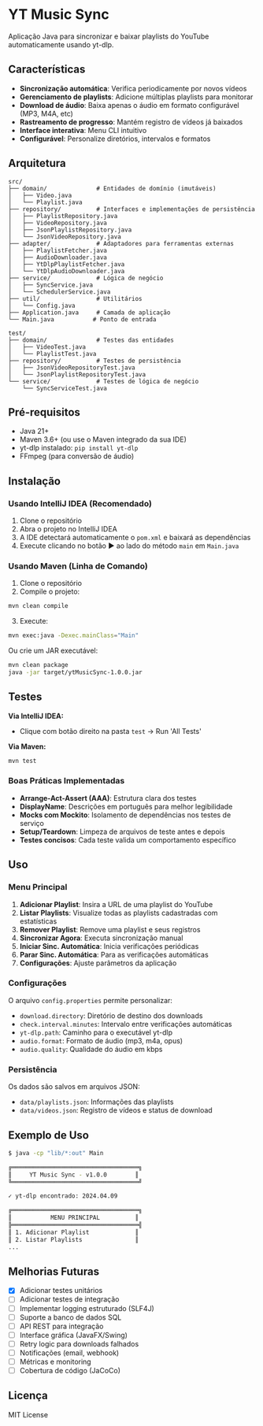# YT Music Sync
Aplicação Java para sincronizar e baixar playlists do YouTube automaticamente usando yt-dlp.

## Características

- **Sincronização automática**: Verifica periodicamente por novos vídeos
- **Gerenciamento de playlists**: Adicione múltiplas playlists para monitorar
- **Download de áudio**: Baixa apenas o áudio em formato configurável (MP3, M4A, etc)
- **Rastreamento de progresso**: Mantém registro de vídeos já baixados
- **Interface interativa**: Menu CLI intuitivo
- **Configurável**: Personalize diretórios, intervalos e formatos

## Arquitetura

```
src/
├── domain/              # Entidades de domínio (imutáveis)
│   ├── Video.java
│   └── Playlist.java
├── repository/          # Interfaces e implementações de persistência
│   ├── PlaylistRepository.java
│   ├── VideoRepository.java
│   ├── JsonPlaylistRepository.java
│   └── JsonVideoRepository.java
├── adapter/             # Adaptadores para ferramentas externas
│   ├── PlaylistFetcher.java
│   ├── AudioDownloader.java
│   ├── YtDlpPlaylistFetcher.java
│   └── YtDlpAudioDownloader.java
├── service/             # Lógica de negócio
│   ├── SyncService.java
│   └── SchedulerService.java
├── util/                # Utilitários
│   └── Config.java
├── Application.java     # Camada de aplicação
└── Main.java           # Ponto de entrada

test/
├── domain/              # Testes das entidades
│   ├── VideoTest.java
│   └── PlaylistTest.java
├── repository/          # Testes de persistência
│   ├── JsonVideoRepositoryTest.java
│   └── JsonPlaylistRepositoryTest.java
└── service/             # Testes de lógica de negócio
    └── SyncServiceTest.java
```


## Pré-requisitos

- Java 21+
- Maven 3.6+ (ou use o Maven integrado da sua IDE)
- yt-dlp instalado: `pip install yt-dlp`
- FFmpeg (para conversão de áudio)

## Instalação

### Usando IntelliJ IDEA (Recomendado)

1. Clone o repositório
2. Abra o projeto no IntelliJ IDEA
3. A IDE detectará automaticamente o `pom.xml` e baixará as dependências
4. Execute clicando no botão ▶️ ao lado do método `main` em `Main.java`

### Usando Maven (Linha de Comando)

1. Clone o repositório
2. Compile o projeto:
```bash
mvn clean compile
```

3. Execute:
```bash
mvn exec:java -Dexec.mainClass="Main"
```

Ou crie um JAR executável:
```bash
mvn clean package
java -jar target/ytMusicSync-1.0.0.jar
```

## Testes

**Via IntelliJ IDEA:**
- Clique com botão direito na pasta `test` → Run 'All Tests'

**Via Maven:**
```bash
mvn test
```

### Boas Práticas Implementadas

- **Arrange-Act-Assert (AAA)**: Estrutura clara dos testes
- **DisplayName**: Descrições em português para melhor legibilidade
- **Mocks com Mockito**: Isolamento de dependências nos testes de serviço
- **Setup/Teardown**: Limpeza de arquivos de teste antes e depois
- **Testes concisos**: Cada teste valida um comportamento específico

## Uso

### Menu Principal

1. **Adicionar Playlist**: Insira a URL de uma playlist do YouTube
2. **Listar Playlists**: Visualize todas as playlists cadastradas com estatísticas
3. **Remover Playlist**: Remove uma playlist e seus registros
4. **Sincronizar Agora**: Executa sincronização manual
5. **Iniciar Sinc. Automática**: Inicia verificações periódicas
6. **Parar Sinc. Automática**: Para as verificações automáticas
7. **Configurações**: Ajuste parâmetros da aplicação

### Configurações

O arquivo `config.properties` permite personalizar:

- `download.directory`: Diretório de destino dos downloads
- `check.interval.minutes`: Intervalo entre verificações automáticas
- `yt-dlp.path`: Caminho para o executável yt-dlp
- `audio.format`: Formato de áudio (mp3, m4a, opus)
- `audio.quality`: Qualidade do áudio em kbps

### Persistência

Os dados são salvos em arquivos JSON:
- `data/playlists.json`: Informações das playlists
- `data/videos.json`: Registro de vídeos e status de download

## Exemplo de Uso

```bash
$ java -cp "lib/*:out" Main

╔════════════════════════════════════╗
║     YT Music Sync - v1.0.0        ║
╚════════════════════════════════════╝

✓ yt-dlp encontrado: 2024.04.09

╔════════════════════════════════════╗
║           MENU PRINCIPAL          ║
╠════════════════════════════════════╣
║ 1. Adicionar Playlist             ║
║ 2. Listar Playlists               ║
...
```

## Melhorias Futuras

- [x] Adicionar testes unitários
- [ ] Adicionar testes de integração
- [ ] Implementar logging estruturado (SLF4J)
- [ ] Suporte a banco de dados SQL
- [ ] API REST para integração
- [ ] Interface gráfica (JavaFX/Swing)
- [ ] Retry logic para downloads falhados
- [ ] Notificações (email, webhook)
- [ ] Métricas e monitoring
- [ ] Cobertura de código (JaCoCo)

## Licença

MIT License
